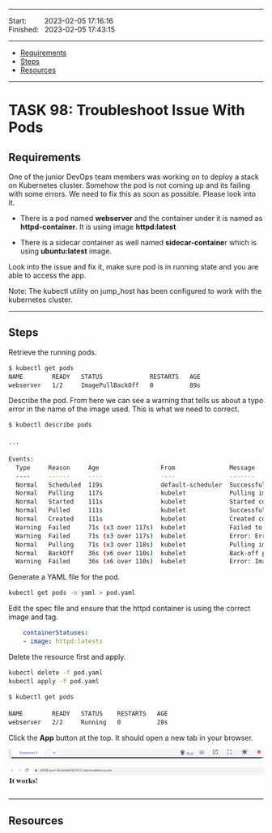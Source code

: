
------------------------------

Start: &nbsp;&nbsp;&nbsp;&nbsp;&nbsp;&nbsp;&nbsp;&nbsp;2023-02-05 17:16:16   
Finished: &nbsp;&nbsp;2023-02-05 17:43:15

------------------------------

- [Requirements](#requirements)
- [Steps](#steps)
- [Resources](#resources)

------------------------------

# TASK 98: Troubleshoot Issue With Pods

## Requirements

One of the junior DevOps team members was working on to deploy a stack on Kubernetes cluster. Somehow the pod is not coming up and its failing with some errors. We need to fix this as soon as possible. Please look into it.

- There is a pod named **webserver** and the container under it is named as **httpd-container**. It is using image **httpd:latest**

- There is a sidecar container as well named **sidecar-containe**r which is using **ubuntu:latest** image.

Look into the issue and fix it, make sure pod is in running state and you are able to access the app.

Note: The kubectl utility on jump_host has been configured to work with the kubernetes cluster.

------------------------------

## Steps

Retrieve the running pods. 

```bash
$ kubectl get pods
NAME        READY   STATUS             RESTARTS   AGE
webserver   1/2     ImagePullBackOff   0          89s 
```

Describe the pod. From here we can see a warning that tells us about a typo error in the name of the image used. This is what we need to correct.

```bash
$ kubectl describe pods

...

Events:
  Type     Reason     Age                 From               Message
  ----     ------     ----                ----               -------
  Normal   Scheduled  119s                default-scheduler  Successfully assigned default/webserver to kodekloud-control-plane
  Normal   Pulling    117s                kubelet            Pulling image "ubuntu:latest"
  Normal   Started    111s                kubelet            Started container sidecar-container
  Normal   Pulled     111s                kubelet            Successfully pulled image "ubuntu:latest" in 5.860311432s
  Normal   Created    111s                kubelet            Created container sidecar-container
  Warning  Failed     71s (x3 over 117s)  kubelet            Failed to pull image "httpd:latests": rpc error: code = NotFound desc = failed to pull and unpack image "docker.io/library/httpd:latests": failed to resolve reference "docker.io/library/httpd:latests": docker.io/library/httpd:latests: not found
  Warning  Failed     71s (x3 over 117s)  kubelet            Error: ErrImagePull
  Normal   Pulling    71s (x3 over 118s)  kubelet            Pulling image "httpd:latests"
  Normal   BackOff    36s (x6 over 110s)  kubelet            Back-off pulling image "httpd:latests"
  Warning  Failed     36s (x6 over 110s)  kubelet            Error: ImagePullBackOff
```

Generate a YAML file for the pod. 

```bash
kubectl get pods -o yaml > pod.yaml 
```

Edit the spec file and ensure that the httpd container is using the correct image and tag.

```yaml
    containerStatuses:
    - image: httpd:latests
```

Delete the resource first and apply.

```bash
kubectl delete -f pod.yaml 
kubectl apply -f pod.yaml 
```
```bash
$ kubectl get pods 

NAME        READY   STATUS    RESTARTS   AGE
webserver   2/2     Running   0          28s 
```

Click the **App** button at the top. It should open a new tab in your browser.

![](../Images/task98-1.png)  

![](../Images/task98-2.png)  


------------------------------

## Resources